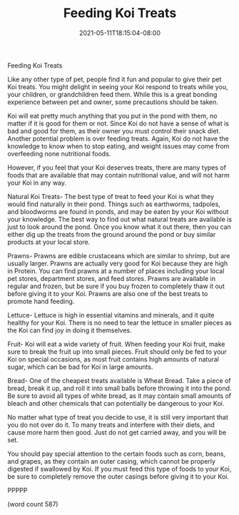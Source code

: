 ﻿---
title: "Feeding Koi Treats"
date: 2021-05-11T18:15:04-08:00
description: "Koi txt Tips for Web Success"
featured_image: "/images/Koi txt.jpg"
tags: ["Koi txt"]
---

Feeding Koi Treats

Like any other type of pet, people find it fun and popular to give their pet Koi treats. You might delight in seeing your Koi respond to treats while you, your children, or grandchildren feed them. While this is a great bonding experience between pet and owner, some precautions should be taken.

Koi will eat pretty much anything that you put in the pond with them, no matter if it is good for them or not. Since Koi do not have a sense of what is bad and good for them, as their owner you must control their snack diet. Another potential problem is over feeding treats. Again, Koi do not have the knowledge to know when to stop eating, and weight issues may come from overfeeding none nutritional foods.

However, if you feel that your Koi deserves treats, there are many types of foods that are available that may contain nutritional value, and will not harm your Koi in any way.

Natural Koi Treats- The best type of treat to feed your Koi is what they would find naturally in their pond. Things such as earthworms, tadpoles, and bloodworms are found in ponds, and may be eaten by your Koi without your knowledge. The best way to find out what natural treats are available is just to look around the pond. Once you know what it out there, then you can either dig up the treats from the ground around the pond or buy similar products at your local store. 

Prawns- Prawns are edible crustaceans which are similar to shrimp, but are usually larger. Prawns are actually very good for Koi because they are high in Protein. You can find prawns at a number of places including your local pet stores, department stores, and feed stores. Prawns are available in regular and frozen, but be sure if you buy frozen to completely thaw it out before giving it to your Koi. Prawns are also one of the best treats to promote hand feeding.

Lettuce- Lettuce is high in essential vitamins and minerals, and it quite healthy for your Koi. There is no need to tear the lettuce in smaller pieces as the Koi can find joy in doing it themselves.

Fruit- Koi will eat a wide variety of fruit. When feeding your Koi fruit, make sure to break the fruit up into small pieces. Fruit should only be fed to your Koi on special occasions, as most fruit contains high amounts of natural sugar, which can be bad for Koi in large amounts. 

Bread- One of the cheapest treats available is Wheat Bread. Take a piece of bread, break it up, and roll it into small balls before throwing it into the pond. Be sure to avoid all types of white bread, as it may contain small amounts of bleach and other chemicals that can potentially be dangerous to your Koi.  

No matter what type of treat you decide to use, it is still very important that you do not over do it. To many treats and interfere with their diets, and cause more harm then good. Just do not get carried away, and you will be set.

You should pay special attention to the certain foods such as corn, beans, and grapes, as they contain an outer casing, which cannot be properly digested if swallowed by Koi. If you must feed this type of foods to your Koi, be sure to completely remove the outer casings before giving it to your Koi. 

PPPPP

(word count 587)

 

